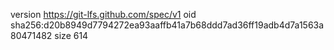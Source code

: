 version https://git-lfs.github.com/spec/v1
oid sha256:d20b8949d7794272ea93aaffb41a7b68ddd7ad36ff19adb4d7a1563a80471482
size 614
